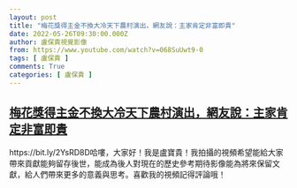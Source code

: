 ```yaml
---
layout: post
title: "梅花獎得主金不換大冷天下農村演出，網友說：主家肯定非富即貴"
date: 2022-05-26T09:30:00.000Z
author: 盧保貴視覺影像
from: https://www.youtube.com/watch?v=068SuUwt9-0
tags: [ 盧保貴 ]
comments: True
categories: [ 盧保貴 ]
---
```

<!--1653557400000-->
[梅花獎得主金不換大冷天下農村演出，網友說：主家肯定非富即貴](https://www.youtube.com/watch?v=068SuUwt9-0)
------

<div>
https://bit.ly/2YsRD8D哈嘍，大家好！我是盧寶貴！我拍攝的視頻希望能給大家帶來貢獻能夠留存後世，能成為後人對現在的歷史參考期待影像能為將來保留文獻，給人們帶來更多的意義與思考。喜歡我的視頻記得評論哦！
</div>

